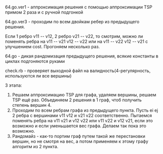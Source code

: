 64.go.ver1 - аппроксимация решения с помощью аппроксимации TSP примом 2 раза и с ручной подгонкой

64.go.ver3 - проходим по всем двойкам ребер из предыдущего решения. 

Если 1 ребро v11 -- v12, 2 ребро v21 -- v22, то смотрим, можно ли поменять ребра на v11 -- v21 v12 -- v22 или на v11 -- v22 v12 -- v21 с улучшением cost. Прогоняем несколько раз.

64.go - дикая рандомизация предыдущего решения, всякие константы в циклах подгоняются руками

check.rb - проверяет выходной файл на валидность(4-регулярность, используются ли все вершины)


3 этапа:
1. Решаем аппроксимацию TSP для графа, удаляем вершины, решаем TSP ещё раз. Объединяем 2 решения в 1 граф, чтоб получить степень вершин 4.
2. Проходим по всем ребрам графа из предыдущего пункта. Пусть ei ej 2 ребра с вершинами v11 v12 и v21 v22 соответственно. Пытаемся поменять ребра на v11 v21 и v12 v22 или v11 v22 и v12 v21, если это возможно и если уменьшается вес графа. Делаем так пока это возможно.
3. Рандомайз - как-то портим граф путем такой же перестановки вершин, но не смотря на вес, а потом применяем к этому графу алгоритм из 2 пункта.
